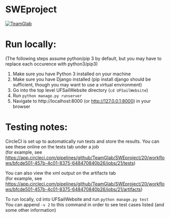 # SWEproject
[![TeamGlab](https://circleci.com/gh/TeamGlab/SWEproject.svg?style=shield)](https://app.circleci.com/pipelines/github/TeamGlab/SWEproject)

# Run locally:
(The following steps assume python/pip 3 by default, but you may have to replace each occurence with python3/pip3)
1. Make sure you have Python 3 installed on your machine
2. Make sure you have Django installed (pip install django should be sufficient, though you may want to use a virtual environment)
3. Go into the top level UFSailWebsite directory (`cd UFSailWebsite`)
4. Run `python manage.py runserver`
5. Navigate to http://localhost:8000 (or http://127.0.0.1:8000) in your browser

# Testing notes:
CircleCI is set up to automatically run tests and store the results. You can see these online on the tests tab under a job\
(for example, see https://app.circleci.com/pipelines/github/TeamGlab/SWEproject/20/workflows/bfcde501-457b-4c01-8375-648470840b26/jobs/21/tests)

You can also view the xml output on the artifacts tab\
(for example, see https://app.circleci.com/pipelines/github/TeamGlab/SWEproject/20/workflows/bfcde501-457b-4c01-8375-648470840b26/jobs/21/artifacts)

To run locally, cd into UFSailWebsite and run `python manage.py test`\
You can append `-v 2` to this command in order to see test cases listed (and some other information)
